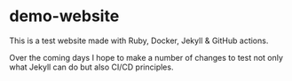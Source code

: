 # demo-website

This is a test website made with Ruby, Docker, Jekyll & GitHub actions.

Over the coming days I hope to make a number of changes to test not only what Jekyll can do but also CI/CD principles.